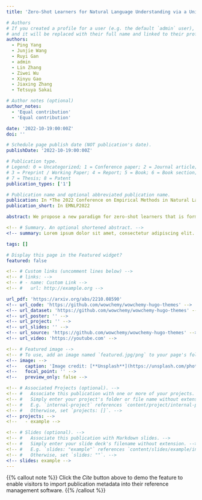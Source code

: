 ```yaml
---
title: 'Zero-Shot Learners for Natural Language Understanding via a Unified Multiple Choice Perspective'

# Authors
# If you created a profile for a user (e.g. the default `admin` user), write the username (folder name) here
# and it will be replaced with their full name and linked to their profile.
authors:
  - Ping Yang
  - Junjie Wang
  - Ruyi Gan
  - admin
  - Lin Zhang
  - Ziwei Wu
  - Xinyu Gao
  - Jiaxing Zhang
  - Tetsuya Sakai

# Author notes (optional)
author_notes:
  - 'Equal contribution'
  - 'Equal contribution'

date: '2022-10-19:00:00Z'
doi: ''

# Schedule page publish date (NOT publication's date).
publishDate: '2022-10-19:00:00Z'

# Publication type.
# Legend: 0 = Uncategorized; 1 = Conference paper; 2 = Journal article;
# 3 = Preprint / Working Paper; 4 = Report; 5 = Book; 6 = Book section;
# 7 = Thesis; 8 = Patent
publication_types: ['1']

# Publication name and optional abbreviated publication name.
publication: In *The 2022 Conference on Empirical Methods in Natural Language Processing*
publication_short: In EMNLP2022

abstract: We propose a new paradigm for zero-shot learners that is format agnostic, i.e., it is compatible with any format and applicable to a list of language tasks, such as text classification, commonsense reasoning, coreference resolution, and sentiment analysis. Zero-shot learning aims to train a model on a given task such that it can address new learning tasks without any additional training. Our approach converts zero-shot learning into multiple-choice tasks, avoiding problems in commonly used large-scale generative models such as FLAN. It not only adds generalization ability to models but also significantly reduces the number of parameters. Our method shares the merits of efficient training and deployment. Our approach shows state-of-the-art performance on several benchmarks and produces satisfactory results on tasks such as natural language inference and text classification. Our model achieves this success with only 235M parameters, which is substantially smaller than state-of-the-art models with billions of parameters. The code and pre-trained models are available at this https URL . 

<!-- # Summary. An optional shortened abstract. -->
<!-- summary: Lorem ipsum dolor sit amet, consectetur adipiscing elit. Duis posuere tellus ac convallis placerat. Proin tincidunt magna sed ex sollicitudin condimentum. -->

tags: []

# Display this page in the Featured widget?
featured: false

<!-- # Custom links (uncomment lines below) -->
<!-- # links: -->
<!-- # - name: Custom Link -->
<!-- #   url: http://example.org -->

url_pdf: 'https://arxiv.org/abs/2210.08590'
<!-- url_code: 'https://github.com/wowchemy/wowchemy-hugo-themes' -->
<!-- url_dataset: 'https://github.com/wowchemy/wowchemy-hugo-themes' -->
<!-- url_poster: '' -->
<!-- url_project: '' -->
<!-- url_slides: '' -->
<!-- url_source: 'https://github.com/wowchemy/wowchemy-hugo-themes' -->
<!-- url_video: 'https://youtube.com' -->

<!-- # Featured image -->
<!-- # To use, add an image named `featured.jpg/png` to your page's folder. -->
<!-- image: -->
<!--   caption: 'Image credit: [**Unsplash**](https://unsplash.com/photos/pLCdAaMFLTE)' -->
<!--   focal_point: '' -->
<!--   preview_only: false -->

<!-- # Associated Projects (optional). -->
<!-- #   Associate this publication with one or more of your projects. -->
<!-- #   Simply enter your project's folder or file name without extension. -->
<!-- #   E.g. `internal-project` references `content/project/internal-project/index.md`. -->
<!-- #   Otherwise, set `projects: []`. -->
<!-- projects: -->
<!--   - example -->

<!-- # Slides (optional). -->
<!-- #   Associate this publication with Markdown slides. -->
<!-- #   Simply enter your slide deck's filename without extension. -->
<!-- #   E.g. `slides: "example"` references `content/slides/example/index.md`. -->
<!-- #   Otherwise, set `slides: ""`. -->
<!-- slides: example -->
---
```


{{% callout note %}}
Click the _Cite_ button above to demo the feature to enable visitors to import publication metadata into their reference management software.
{{% /callout %}}

<!-- {{% callout note %}} -->
<!-- Create your slides in Markdown - click the _Slides_ button to check out the example. -->
<!-- {{% /callout %}} -->

<!-- Supplementary notes can be added here, including [code, math, and images](https://wowchemy.com/docs/writing-markdown-latex/). -->
